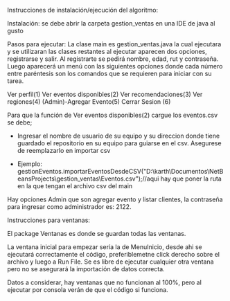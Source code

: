 
Instrucciones de instalación/ejecución del algoritmo:

Instalación: se debe abrir la carpeta gestion_ventas en una IDE de java al gusto

Pasos para ejecutar: La clase main es gestion_ventas.java la cual ejecutara y se utilizaran las clases restantes al ejecutar aparecen dos opciones, registrarse y salir. Al registrarte se pedirá nombre, edad, rut y contraseña. Luego aparecerá un menú con las siguientes opciones donde cada número entre paréntesis son los comandos que se requieren para iniciar con su tarea. 

Ver perfil(1) 
Ver eventos disponibles(2) 
Ver recomendaciones(3) 
Ver regiones(4) 
(Admin)-Agregar Evento(5) 
Cerrar Sesion (6)

Para que la función de Ver eventos disponibles(2) cargue los eventos.csv se debe;

- Ingresar el nombre de usuario de su equipo y su direccion donde tiene guardado el repositorio en su equipo para guiarse en el csv. Asegurese de reemplazarlo en importar csv

 - Ejemplo: gestionEventos.importarEventosDesdeCSV("D:\\karth\\Documentos\\NetBeansProjects\\gestion_ventas\\Eventos.csv");//aqui hay que poner la ruta en la que tengan el archivo csv del main

Hay opciones Admin que son agregar evento y listar clientes, la contraseña para ingresar como administrador es: 2122.


Instrucciones para ventanas:

El package Ventanas es donde se guardan todas las ventanas.

La ventana inicial para empezar sería la de MenuInicio, desde ahi se ejecutará correctamente el código, preferiblemetne click derecho sobre el archivo y luego a Run File.
Se es libre de ejecutar cualquier otra ventana pero no se asegurará la importación de datos correcta.

Datos a considerar, hay ventanas que no funcionan al 100%, pero al ejecutar por consola verán de que el código si funciona.
